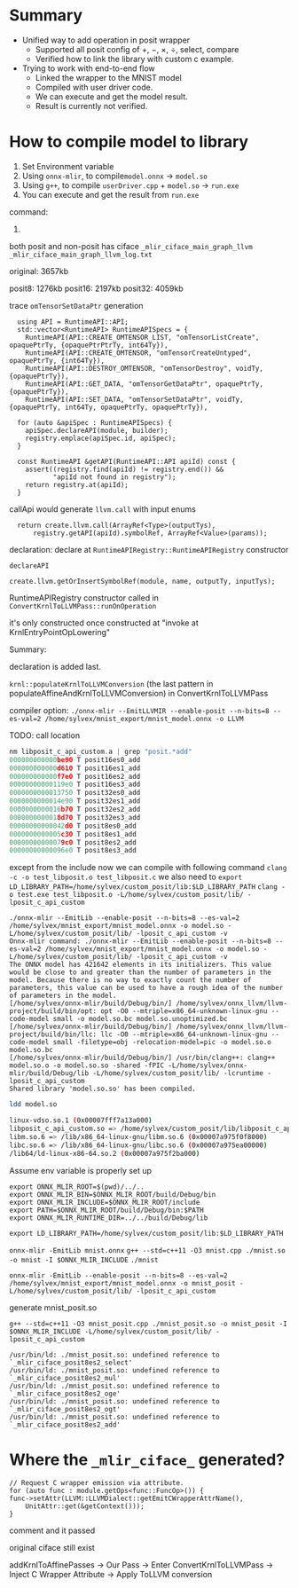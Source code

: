 
# Summary

- Unified way to add operation in posit wrapper
	- Supported all posit config of $+$, $-$, $\times$, $\div$, select, compare
	- Verified how to link the library with custom c example.
- Trying to work with end-to-end flow
	- Linked the wrapper to the MNIST model
	- Compiled with user driver code.
	- We can execute and get the model result.
	- Result is currently not verified.

# How to compile model to library

1. Set Environment variable
2. Using `onnx-mlir`, to compile`model.onnx` -> `model.so`
3. Using `g++`, to compile `userDriver.cpp` + `model.so` -> `run.exe`
4. You can execute and get the result from `run.exe`

command:

1. 


both posit and non-posit has ciface
`_mlir_ciface_main_graph_llvm`
`_mlir_ciface_main_graph_llvm_log.txt`

original: 3657kb

posit8: 1276kb
posit16: 2197kb
posit32: 4059kb

trace `omTensorSetDataPtr` generation

```
  using API = RuntimeAPI::API;
  std::vector<RuntimeAPI> RuntimeAPISpecs = {
    RuntimeAPI(API::CREATE_OMTENSOR_LIST, "omTensorListCreate", opaquePtrTy, {opaquePtrPtrTy, int64Ty}),
    RuntimeAPI(API::CREATE_OMTENSOR, "omTensorCreateUntyped", opaquePtrTy, {int64Ty}),
    RuntimeAPI(API::DESTROY_OMTENSOR, "omTensorDestroy", voidTy, {opaquePtrTy}),
    RuntimeAPI(API::GET_DATA, "omTensorGetDataPtr", opaquePtrTy, {opaquePtrTy}),
    RuntimeAPI(API::SET_DATA, "omTensorSetDataPtr", voidTy, {opaquePtrTy, int64Ty, opaquePtrTy, opaquePtrTy}),
```

```
  for (auto &apiSpec : RuntimeAPISpecs) {
    apiSpec.declareAPI(module, builder);
    registry.emplace(apiSpec.id, apiSpec);
  }
```

```
  const RuntimeAPI &getAPI(RuntimeAPI::API apiId) const {
    assert((registry.find(apiId) != registry.end()) &&
           "apiId not found in registry");
    return registry.at(apiId);
  }
```

callApi would generate `llvm.call` with input enums

```
  return create.llvm.call(ArrayRef<Type>(outputTys),
      registry.getAPI(apiId).symbolRef, ArrayRef<Value>(params));
```

declaration:
declare at `RuntimeAPIRegistry::RuntimeAPIRegistry` constructor

`declareAPI`

```
create.llvm.getOrInsertSymbolRef(module, name, outputTy, inputTys);
```

RuntimeAPIRegistry constructor called in `ConvertKrnlToLLVMPass::runOnOperation`

it's only constructed once
constructed at "invoke at KrnlEntryPointOpLowering"

Summary:

declaration is added last.

`krnl::populateKrnlToLLVMConversion` (the last pattern in populateAffineAndKrnlToLLVMConversion)
in ConvertKrnlToLLVMPass

compiler option: `./onnx-mlir --EmitLLVMIR --enable-posit --n-bits=8 --es-val=2 /home/sylvex/mnist_export/mnist_model.onnx -o LLVM`

TODO: call location

```cpp
nm libposit_c_api_custom.a | grep "posit.*add"
000000000000be90 T posit16es0_add
000000000000d610 T posit16es1_add
000000000000f7e0 T posit16es2_add
00000000000119e0 T posit16es3_add
0000000000013750 T posit32es0_add
0000000000014e90 T posit32es1_add
0000000000016b70 T posit32es2_add
0000000000018d70 T posit32es3_add
00000000000042d0 T posit8es0_add
0000000000005c30 T posit8es1_add
00000000000079c0 T posit8es2_add
00000000000096e0 T posit8es3_add
```

except from the include
now we can compile with following command
`clang -c -o test_libposit.o test_libposit.c`
we also need to `export LD_LIBRARY_PATH=/home/sylvex/custom_posit/lib:$LD_LIBRARY_PATH`
`clang -o test.exe test_libposit.o -L/home/sylvex/custom_posit/lib/ -lposit_c_api_custom`


```
./onnx-mlir --EmitLib --enable-posit --n-bits=8 --es-val=2 /home/sylvex/mnist_export/mnist_model.onnx -o model.so -L/home/sylvex/custom_posit/lib/ -lposit_c_api_custom -v
Onnx-mlir command: ./onnx-mlir --EmitLib --enable-posit --n-bits=8 --es-val=2 /home/sylvex/mnist_export/mnist_model.onnx -o model.so -L/home/sylvex/custom_posit/lib/ -lposit_c_api_custom -v
The ONNX model has 421642 elements in its initializers. This value would be close to and greater than the number of parameters in the model. Because there is no way to exactly count the number of parameters, this value can be used to have a rough idea of the number of parameters in the model.
[/home/sylvex/onnx-mlir/build/Debug/bin/] /home/sylvex/onnx_llvm/llvm-project/build/bin/opt: opt -O0 --mtriple=x86_64-unknown-linux-gnu --code-model small -o model.so.bc model.so.unoptimized.bc                                                                                                                       [/home/sylvex/onnx-mlir/build/Debug/bin/] /home/sylvex/onnx_llvm/llvm-project/build/bin/llc: llc -O0 --mtriple=x86_64-unknown-linux-gnu --code-model small -filetype=obj -relocation-model=pic -o model.so.o model.so.bc                                                                                                [/home/sylvex/onnx-mlir/build/Debug/bin/] /usr/bin/clang++: clang++ model.so.o -o model.so.so -shared -fPIC -L/home/sylvex/onnx-mlir/build/Debug/lib -L/home/sylvex/custom_posit/lib/ -lcruntime -lposit_c_api_custom                                                                                                   Shared library 'model.so.so' has been compiled.
```

```bash
ldd model.so

linux-vdso.so.1 (0x00007fff7a13a000)
libposit_c_api_custom.so => /home/sylvex/custom_posit/lib/libposit_c_api_custom.so (0x00007a975f200000)                                                     libstdc++.so.6 => /lib/x86_64-linux-gnu/libstdc++.so.6 (0x00007a975ee00000)
libm.so.6 => /lib/x86_64-linux-gnu/libm.so.6 (0x00007a975f0f8000)                                                                                           libgcc_s.so.1 => /lib/x86_64-linux-gnu/libgcc_s.so.1 (0x00007a975f0d8000)
libc.so.6 => /lib/x86_64-linux-gnu/libc.so.6 (0x00007a975ea00000)
/lib64/ld-linux-x86-64.so.2 (0x00007a975f2ba000)
```

Assume env variable is properly set up

```
export ONNX_MLIR_ROOT=$(pwd)/../..
export ONNX_MLIR_BIN=$ONNX_MLIR_ROOT/build/Debug/bin
export ONNX_MLIR_INCLUDE=$ONNX_MLIR_ROOT/include
export PATH=$ONNX_MLIR_ROOT/build/Debug/bin:$PATH
export ONNX_MLIR_RUNTIME_DIR=../../build/Debug/lib
```
`export LD_LIBRARY_PATH=/home/sylvex/custom_posit/lib:$LD_LIBRARY_PATH`

`onnx-mlir -EmitLib mnist.onnx`
`g++ --std=c++11 -O3 mnist.cpp ./mnist.so -o mnist -I $ONNX_MLIR_INCLUDE`
`./mnist`

`onnx-mlir -EmitLib --enable-posit --n-bits=8 --es-val=2 /home/sylvex/mnist_export/mnist_model.onnx -o mnist_posit -L/home/sylvex/custom_posit/lib/ -lposit_c_api_custom`

generate mnist_posit.so

 `g++ --std=c++11 -O3 mnist_posit.cpp ./mnist_posit.so -o mnist_posit -I $ONNX_MLIR_INCLUDE -L/home/sylvex/custom_posit/lib/ -lposit_c_api_custom`
 
```
/usr/bin/ld: ./mnist_posit.so: undefined reference to `_mlir_ciface_posit8es2_select'
/usr/bin/ld: ./mnist_posit.so: undefined reference to `_mlir_ciface_posit8es2_mul'
/usr/bin/ld: ./mnist_posit.so: undefined reference to `_mlir_ciface_posit8es2_oge'
/usr/bin/ld: ./mnist_posit.so: undefined reference to `_mlir_ciface_posit8es2_ogt'
/usr/bin/ld: ./mnist_posit.so: undefined reference to `_mlir_ciface_posit8es2_add'
```

# Where the `_mlir_ciface_` generated?

```
// Request C wrapper emission via attribute.
for (auto func : module.getOps<func::FuncOp>()) {
func->setAttr(LLVM::LLVMDialect::getEmitCWrapperAttrName(),
	UnitAttr::get(&getContext()));
}
```

comment and it passed

original ciface still exist

addKrnlToAffinePasses -> Our Pass -> Enter ConvertKrnlToLLVMPass -> Inject C Wrapper Attribute -> Apply ToLLVM conversion